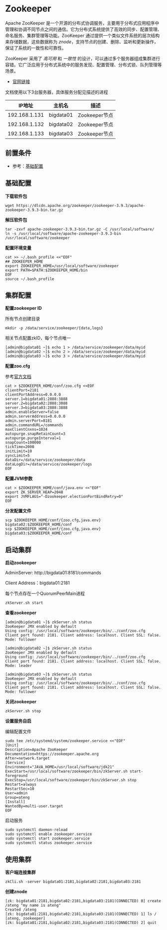 # Zookeeper

Apache ZooKeeper 是一个开源的分布式协调服务，主要用于分布式应用程序中管理和协调不同节点之间的通信。它为分布式系统提供了高效的同步、配置管理、命名服务、集群管理等功能。ZooKeeper 通过提供一个类似文件系统的层次结构来存储数据，这些数据称为 *znode*，支持节点的创建、删除、监听和更新操作，保证了系统的一致性和可靠性。

ZooKeeper 采用了 *高可用* 和 *一致性* 的设计，可以通过多个服务器组成集群进行容错。它广泛应用于分布式系统中的服务发现、配置管理、分布式锁、队列管理等场景。

- [官网链接](https://zookeeper.apache.org/)



文档使用以下3台服务器，具体服务分配见描述的进程

| IP地址        | 主机名    | 描述          |
| ------------- | --------- | ------------- |
| 192.168.1.131 | bigdata01 | Zookeeper节点 |
| 192.168.1.132 | bigdata02 | Zookeeper节点 |
| 192.168.1.133 | bigdata03 | Zookeeper节点 |



## 前置条件

- 参考：[基础配置](/work/bigdata/00-basic/)

## 基础配置

**下载软件包**

```
wget https://dlcdn.apache.org/zookeeper/zookeeper-3.9.3/apache-zookeeper-3.9.3-bin.tar.gz
```

**解压软件包**

```
tar -zxvf apache-zookeeper-3.9.3-bin.tar.gz -C /usr/local/software/
ln -s /usr/local/software/apache-zookeeper-3.9.3-bin /usr/local/software/zookeeper
```

**配置环境变量**

```
cat >> ~/.bash_profile <<"EOF"
## ZOOKEEPER_HOME
export ZOOKEEPER_HOME=/usr/local/software/zookeeper
export PATH=$PATH:$ZOOKEEPER_HOME/bin
EOF
source ~/.bash_profile
```



## 集群配置

**配置zookeeper ID**

所有节点创建目录

```
mkdir -p /data/service/zookeeper/{data,logs}
```

相关节点配置zkID，每个节点唯一

```
[admin@bigdata01 ~]$ echo 1 > /data/service/zookeeper/data/myid
[admin@bigdata02 ~]$ echo 2 > /data/service/zookeeper/data/myid
[admin@bigdata03 ~]$ echo 3 > /data/service/zookeeper/data/myid
```

**配置zoo.cfg**

参考[官方文档](https://zookeeper.apache.org/doc/r3.9.3/zookeeperAdmin.html)

```
cat > $ZOOKEEPER_HOME/conf/zoo.cfg <<EOF
clientPort=2181
clientPortAddress=0.0.0.0
server.1=bigdata01:2888:3888
server.2=bigdata02:2888:3888
server.3=bigdata03:2888:3888
admin.enableServer=false
admin.serverAddress=0.0.0.0
admin.serverPort=8181
admin.commandURL=/commands
maxClientCnxns=1024
autopurge.snapRetainCount=3
autopurge.purgeInterval=1
snapCount=100000
tickTime=2000
initLimit=10
syncLimit=5
dataDir=/data/service/zookeeper/data
dataLogDir=/data/service/zookeeper/logs
EOF
```

**配置JVM参数**

```
cat > $ZOOKEEPER_HOME/conf/java.env <<"EOF"
export ZK_SERVER_HEAP=2048
export JVMFLAGS="-Dzookeeper.electionPortBindRetry=0"
EOF
```

**分发配置文件**

```
scp $ZOOKEEPER_HOME/conf/{zoo.cfg,java.env} bigdata02:$ZOOKEEPER_HOME/conf
scp $ZOOKEEPER_HOME/conf/{zoo.cfg,java.env} bigdata03:$ZOOKEEPER_HOME/conf
```



## 启动集群

**启动zookeeper**

AdminServer: http://bigdata01:8181/commands

Client Address：bigdata01:2181

每个节点存在一个QuorumPeerMain进程

```
zkServer.sh start
```

**查看zookeeper**

```
[admin@bigdata01 ~]$ zkServer.sh status
ZooKeeper JMX enabled by default
Using config: /usr/local/software/zookeeper/bin/../conf/zoo.cfg
Client port found: 2181. Client address: localhost. Client SSL: false.
Mode: follower

[admin@bigdata02 ~]$ zkServer.sh status
ZooKeeper JMX enabled by default
Using config: /usr/local/software/zookeeper/bin/../conf/zoo.cfg
Client port found: 2181. Client address: localhost. Client SSL: false.
Mode: leader

[admin@bigdata03 ~]$ zkServer.sh status
ZooKeeper JMX enabled by default
Using config: /usr/local/software/zookeeper/bin/../conf/zoo.cfg
Client port found: 2181. Client address: localhost. Client SSL: false.
Mode: follower
```

**关闭zookeeper**

```
zkServer.sh stop
```

**设置服务自启**

编辑配置文件

```
sudo tee /etc/systemd/system/zookeeper.service <<"EOF"
[Unit]
Description=Apache ZooKeeper
Documentation=https://zookeeper.apache.org
After=network.target
[Service]
Environment="JAVA_HOME=/usr/local/software/jdk21"
ExecStart=/usr/local/software/zookeeper/bin/zkServer.sh start-foreground
ExecStop=/usr/local/software/zookeeper/bin/zkServer.sh stop
Restart=always
RestartSec=10
User=admin
Group=ateng
[Install]
WantedBy=multi-user.target
EOF
```

启动服务

```
sudo systemctl daemon-reload
sudo systemctl enable zookeeper.service
sudo systemctl start zookeeper.service
sudo systemctl status zookeeper.service
```



## 使用集群

**客户端连接集群**

```
zkCli.sh -server bigdata01:2181,bigdata02:2181,bigdata03:2181
```

**创建znode**

```
[zk: bigdata01:2181,bigdata02:2181,bigdata03:2181(CONNECTED) 0] create /ateng "my name is ateng"
Created /ateng
[zk: bigdata01:2181,bigdata02:2181,bigdata03:2181(CONNECTED) 1] ls /
[ateng, zookeeper]
[zk: bigdata01:2181,bigdata02:2181,bigdata03:2181(CONNECTED) 2] quit
```

